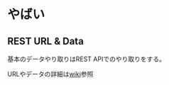 # やばい


## REST URL & Data
基本のデータやり取りはREST APIでのやり取りをする。  

URLやデータの詳細は[wiki][]参照

[wiki]: https://github.com/mct-procon/HackShimane_Yabai/wiki/JSON-Data


